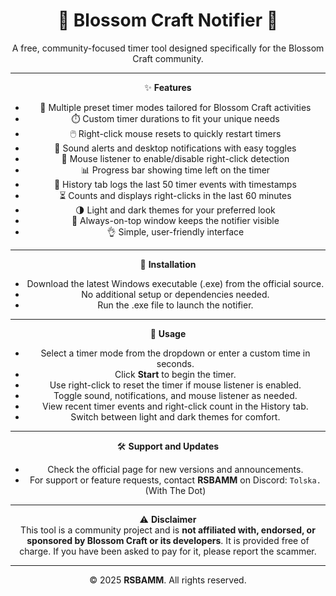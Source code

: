 <div align="center">

# 🌸 Blossom Craft Notifier 🌸

A free, community-focused timer tool designed specifically for the Blossom Craft community.

---

✨ **Features**

- 🎯 Multiple preset timer modes tailored for Blossom Craft activities  
- ⏱️ Custom timer durations to fit your unique needs  
- 🖱️ Right-click mouse resets to quickly restart timers  
- 🔔 Sound alerts and desktop notifications with easy toggles  
- 🛑 Mouse listener to enable/disable right-click detection  
- 📊 Progress bar showing time left on the timer  
- 📜 History tab logs the last 50 timer events with timestamps  
- ⏳ Counts and displays right-clicks in the last 60 minutes  
- 🌗 Light and dark themes for your preferred look  
- 📌 Always-on-top window keeps the notifier visible  
- 👌 Simple, user-friendly interface  

---

💾 **Installation**

- Download the latest Windows executable (.exe) from the official source.  
- No additional setup or dependencies needed.  
- Run the .exe file to launch the notifier.  

---

🚀 **Usage**

- Select a timer mode from the dropdown or enter a custom time in seconds.  
- Click **Start** to begin the timer.  
- Use right-click to reset the timer if mouse listener is enabled.  
- Toggle sound, notifications, and mouse listener as needed.  
- View recent timer events and right-click count in the History tab.  
- Switch between light and dark themes for comfort.  

---

🛠️ **Support and Updates**

- Check the official page for new versions and announcements.  
- For support or feature requests, contact **RSBAMM** on Discord: `Tolska.` (With The Dot)

---

⚠️ **Disclaimer**  
This tool is a community project and is **not affiliated with, endorsed, or sponsored by Blossom Craft or its developers**. It is provided free of charge. If you have been asked to pay for it, please report the scammer.

---

© 2025 **RSBAMM**. All rights reserved.

</div>
